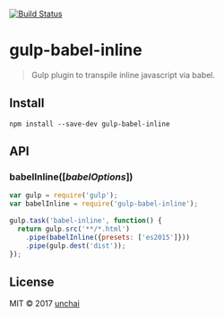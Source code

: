 [![Build Status](https://travis-ci.org/unchai/gulp-babel-inline.svg?branch=master)](https://travis-ci.org/unchai/gulp-babel-inline)

# gulp-babel-inline
> Gulp plugin to transpile inline javascript via babel.

## Install

```shell
npm install --save-dev gulp-babel-inline
```

## API

### babelInline([*babelOptions*])

```javascript
var gulp = require('gulp');
var babelInline = require('gulp-babel-inline');
 
gulp.task('babel-inline', function() {
  return gulp.src('**/*.html')
    .pipe(babelInline({presets: ['es2015']}))
    .pipe(gulp.dest('dist'));
});
```

## License

MIT © 2017 [unchai](https://github.com/unchai)
